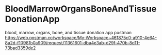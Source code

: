 # BloodMarrowOrgansBoneAndTissueDonationApp
blood, marrow, organs, bone, and tissue donation app
postman https://web.postman.co/workspace/My-Workspace~461875c0-a910-4e64-8a2d-f10981b0a909/request/11361601-dba4e3ab-d29f-470b-8d11-73bad3359de2
